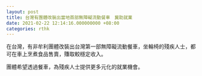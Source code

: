 ```yaml
---
layout: post
title: 台灣有團體改裝出當地首部無障礙流動餐車　冀助就業
date: 2021-02-22 12:14:16.000000000 +08:00
categories: rthk
---
```


在台灣，有非牟利團體改裝出台灣第一部無障礙流動餐車，坐輪椅的殘疾人士，都可在車上烹煮食品售賣，賺取較穩定收入。

團體希望透過餐車，為殘疾人士提供更多元化的就業機會。
